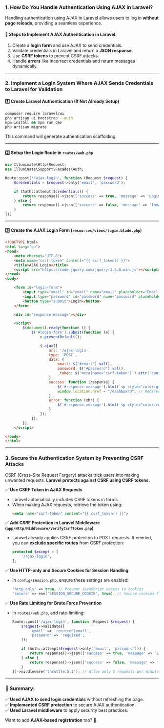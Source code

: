 ### **1. How Do You Handle Authentication Using AJAX in Laravel?**  

Handling authentication using AJAX in Laravel allows users to log in **without page reloads**, providing a seamless experience.  

#### **📌 Steps to Implement AJAX Authentication in Laravel:**  
1. Create a **login form** and use AJAX to send credentials.  
2. Validate credentials in Laravel and return a **JSON response**.  
3. Use **CSRF tokens** to prevent CSRF attacks.  
4. Handle **errors** like incorrect credentials and return messages dynamically.  

---

### **2. Implement a Login System Where AJAX Sends Credentials to Laravel for Validation**  

#### **1️⃣ Create Laravel Authentication (If Not Already Setup)**  
```bash
composer require laravel/ui
php artisan ui bootstrap --auth
npm install && npm run dev
php artisan migrate
```
This command will generate authentication scaffolding.

---

#### **2️⃣ Setup the Login Route in `routes/web.php`**
```php
use Illuminate\Http\Request;
use Illuminate\Support\Facades\Auth;

Route::post('/ajax-login', function (Request $request) {
    $credentials = $request->only('email', 'password');

    if (Auth::attempt($credentials)) {
        return response()->json(['success' => true, 'message' => 'Login successful']);
    } else {
        return response()->json(['success' => false, 'message' => 'Invalid credentials'], 401);
    }
});
```

---

#### **3️⃣ Create the AJAX Login Form (`resources/views/login.blade.php`)**
```html
<!DOCTYPE html>
<html lang="en">
<head>
    <meta charset="UTF-8">
    <meta name="csrf-token" content="{{ csrf_token() }}">
    <title>AJAX Login</title>
    <script src="https://code.jquery.com/jquery-3.6.0.min.js"></script>
</head>
<body>

    <form id="login-form">
        <input type="email" id="email" name="email" placeholder="Email" required>
        <input type="password" id="password" name="password" placeholder="Password" required>
        <button type="submit">Login</button>
    </form>

    <div id="response-message"></div>

    <script>
        $(document).ready(function () {
            $('#login-form').submit(function (e) {
                e.preventDefault();

                $.ajax({
                    url: '/ajax-login',
                    type: 'POST',
                    data: {
                        email: $('#email').val(),
                        password: $('#password').val(),
                        _token: $('meta[name="csrf-token"]').attr('content') // Include CSRF Token
                    },
                    success: function (response) {
                        $('#response-message').html(`<p style="color:green;">${response.message}</p>`);
                        window.location.href = "/dashboard"; // Redirect on success
                    },
                    error: function (xhr) {
                        $('#response-message').html(`<p style="color:red;">${xhr.responseJSON.message}</p>`);
                    }
                });
            });
        });
    </script>

</body>
</html>
```

---

### **3. Secure the Authentication System by Preventing CSRF Attacks**  
CSRF (Cross-Site Request Forgery) attacks trick users into making unwanted requests. **Laravel protects against CSRF using CSRF tokens.**  

✅ **Use CSRF Token in AJAX Requests**  
- Laravel automatically includes CSRF tokens in forms.  
- When making AJAX requests, retrieve the token using:  
  ```html
  <meta name="csrf-token" content="{{ csrf_token() }}">
  ```

✅ **Add CSRF Protection in Laravel Middleware (`app/Http/Middleware/VerifyCsrfToken.php`)**  
- Laravel already applies CSRF protection to POST requests. If needed, you can **exclude specific routes** from CSRF protection:  
  ```php
  protected $except = [
      '/ajax-login',
  ];
  ```

✅ **Use HTTP-only and Secure Cookies for Session Handling**  
- In `config/session.php`, ensure these settings are enabled:  
  ```php
  'http_only' => true, // Prevent JavaScript access to cookies
  'secure' => env('SESSION_SECURE_COOKIE', true), // Secure cookies for HTTPS
  ```

✅ **Use Rate Limiting for Brute Force Prevention**  
- In `routes/web.php`, add rate-limiting:  
  ```php
  Route::post('/ajax-login', function (Request $request) {
      $request->validate([
          'email' => 'required|email',
          'password' => 'required',
      ]);

      if (Auth::attempt($request->only('email', 'password'))) {
          return response()->json(['success' => true, 'message' => 'Login successful']);
      } else {
          return response()->json(['success' => false, 'message' => 'Invalid credentials'], 401);
      }
  })->middleware('throttle:5,1'); // Allow only 5 requests per minute
  ```

---

### **🎯 Summary:**
✅ **Used AJAX to send login credentials** without refreshing the page.  
✅ **Implemented CSRF protection** to secure AJAX authentication.  
✅ **Used Laravel middleware** to apply security best practices.  

Want to add **AJAX-based registration** too? 🚀